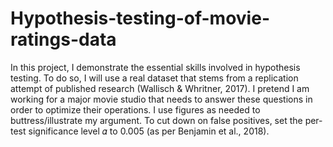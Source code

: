 # Hypothesis-testing-of-movie-ratings-data
 In this project, I demonstrate the essential skills involved in hypothesis testing. To do so, I will use a real dataset that stems from a replication attempt of published research (Wallisch &amp; Whritner, 2017).   I pretend I am working for a major movie studio that needs to answer these questions in order to optimize their operations. I use figures as needed to buttress/illustrate my argument.  To cut down on false positives, set the per-test significance level 𝛼 to 0.005 (as per Benjamin et al., 2018).
